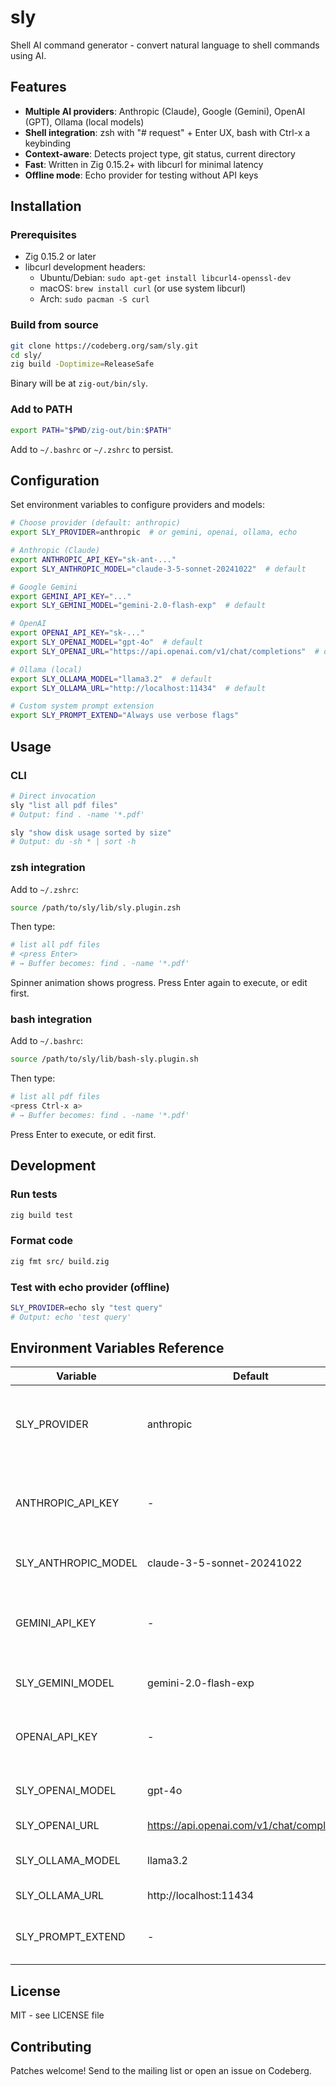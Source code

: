 # sly

Shell AI command generator - convert natural language to shell commands using AI.

## Features

- **Multiple AI providers**: Anthropic (Claude), Google (Gemini), OpenAI (GPT), Ollama (local models)
- **Shell integration**: zsh with "# request" + Enter UX, bash with Ctrl-x a keybinding
- **Context-aware**: Detects project type, git status, current directory
- **Fast**: Written in Zig 0.15.2+ with libcurl for minimal latency
- **Offline mode**: Echo provider for testing without API keys

## Installation

### Prerequisites

- Zig 0.15.2 or later
- libcurl development headers:
  - Ubuntu/Debian: `sudo apt-get install libcurl4-openssl-dev`
  - macOS: `brew install curl` (or use system libcurl)
  - Arch: `sudo pacman -S curl`

### Build from source

```sh
git clone https://codeberg.org/sam/sly.git
cd sly/
zig build -Doptimize=ReleaseSafe
```

Binary will be at `zig-out/bin/sly`.

### Add to PATH

```sh
export PATH="$PWD/zig-out/bin:$PATH"
```

Add to `~/.bashrc` or `~/.zshrc` to persist.

## Configuration

Set environment variables to configure providers and models:

```sh
# Choose provider (default: anthropic)
export SLY_PROVIDER=anthropic  # or gemini, openai, ollama, echo

# Anthropic (Claude)
export ANTHROPIC_API_KEY="sk-ant-..."
export SLY_ANTHROPIC_MODEL="claude-3-5-sonnet-20241022"  # default

# Google Gemini
export GEMINI_API_KEY="..."
export SLY_GEMINI_MODEL="gemini-2.0-flash-exp"  # default

# OpenAI
export OPENAI_API_KEY="sk-..."
export SLY_OPENAI_MODEL="gpt-4o"  # default
export SLY_OPENAI_URL="https://api.openai.com/v1/chat/completions"  # default

# Ollama (local)
export SLY_OLLAMA_MODEL="llama3.2"  # default
export SLY_OLLAMA_URL="http://localhost:11434"  # default

# Custom system prompt extension
export SLY_PROMPT_EXTEND="Always use verbose flags"
```

## Usage

### CLI

```sh
# Direct invocation
sly "list all pdf files"
# Output: find . -name '*.pdf'

sly "show disk usage sorted by size"
# Output: du -sh * | sort -h
```

### zsh integration

Add to `~/.zshrc`:

```sh
source /path/to/sly/lib/sly.plugin.zsh
```

Then type:

```sh
# list all pdf files
# <press Enter>
# → Buffer becomes: find . -name '*.pdf'
```

Spinner animation shows progress. Press Enter again to execute, or edit first.

### bash integration

Add to `~/.bashrc`:

```sh
source /path/to/sly/lib/bash-sly.plugin.sh
```

Then type:

```sh
# list all pdf files
<press Ctrl-x a>
# → Buffer becomes: find . -name '*.pdf'
```

Press Enter to execute, or edit first.

## Development

### Run tests

```sh
zig build test
```

### Format code

```sh
zig fmt src/ build.zig
```

### Test with echo provider (offline)

```sh
SLY_PROVIDER=echo sly "test query"
# Output: echo 'test query'
```

## Environment Variables Reference

| Variable | Default | Description |
|----------|---------|-------------|
| SLY_PROVIDER | anthropic | AI provider: anthropic, gemini, openai, ollama, echo |
| ANTHROPIC_API_KEY | - | Anthropic API key (required for anthropic provider) |
| SLY_ANTHROPIC_MODEL | claude-3-5-sonnet-20241022 | Anthropic model name |
| GEMINI_API_KEY | - | Google Gemini API key (required for gemini provider) |
| SLY_GEMINI_MODEL | gemini-2.0-flash-exp | Gemini model name |
| OPENAI_API_KEY | - | OpenAI API key (required for openai provider) |
| SLY_OPENAI_MODEL | gpt-4o | OpenAI model name |
| SLY_OPENAI_URL | https://api.openai.com/v1/chat/completions | OpenAI API endpoint |
| SLY_OLLAMA_MODEL | llama3.2 | Ollama model name |
| SLY_OLLAMA_URL | http://localhost:11434 | Ollama server URL |
| SLY_PROMPT_EXTEND | - | Additional system prompt instructions |

## License

MIT - see LICENSE file

## Contributing

Patches welcome! Send to the mailing list or open an issue on Codeberg.
